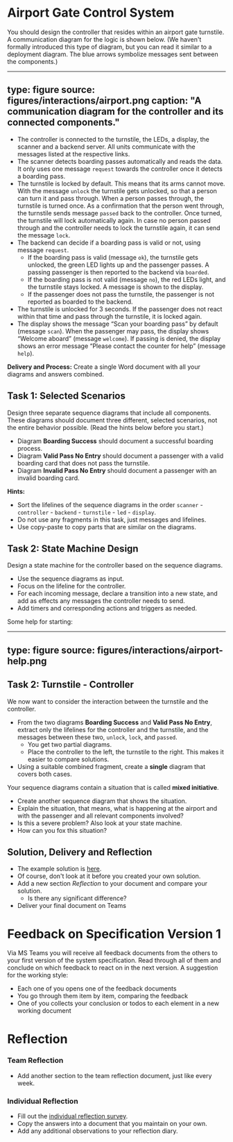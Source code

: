 # Airport Gate Control System

You should design the controller that resides within an airport gate turnstile. A communication diagram for the logic is shown below. (We haven't formally introduced this type of diagram, but you can read it similar to a deployment diagram. The blue arrows symbolize messages sent between the components.)

---
type: figure
source: figures/interactions/airport.png
caption: "A communication diagram for the controller and its connected components."
---


* The controller is connected to the turnstile, the LEDs, a display, the scanner and a backend server. All units communicate with the messages listed at the respective links.
* The scanner detects boarding passes automatically and reads the data. It only uses one message `request` towards the controller once it detects a boarding pass.
* The turnstile is locked by default. This means that its arms cannot move. With the message `unlock` the turnstile gets unlocked, so that a person can turn it and pass through. When a person passes through, the turnstile is turned once. As a confirmation that the person went through, the turnstile sends message `passed` back to the controller. Once turned, the turnstile will lock automatically again. In case no person passed through and the controller needs to lock the turnstile again, it can send the message `lock`.
* The backend can decide if a boarding pass is valid or not, using message `request`. 
  * If the boarding pass is valid (message `ok`), the turnstile gets unlocked, the green LED lights up and the passenger passes. A passing passenger is then reported to the backend via `boarded`. 
  * If the boarding pass is not valid (message `no`), the red LEDs light, and the turnstile stays locked. A message is shown to the display.
  * If the passenger does not pass the turnstile, the passenger is not reported as boarded to the backend.
* The turnstile is unlocked for 3 seconds. If the passenger does not react within that time and pass through the turnstile, it is locked again.
* The display shows the message “Scan your boarding pass” by default (message `scan`). When the passenger may pass, the display shows “Welcome aboard” (message `welcome`). If passing is denied, the display shows an error message “Please contact the counter for help” (message `help`).


**Delivery and Process:** Create a single Word document with all your diagrams and answers combined. 


## Task 1: Selected Scenarios
Design three separate sequence diagrams that include all components. These diagrams should document three different, selected scenarios, not the entire behavior possible. (Read the hints below before you start.)

* Diagram **Boarding Success** should document a successful boarding process. 
* Diagram **Valid Pass No Entry** should document a passenger with a valid boarding card that does not pass the turnstile. 
* Diagram **Invalid Pass No Entry** should document a passenger with an invalid boarding card.

**Hints:** 

* Sort the lifelines of the sequence diagrams in the order `scanner` - `controller` - `backend` - `turnstile` - `led` - `display`.
* Do not use any fragments in this task, just messages and lifelines.
* Use copy-paste to copy parts that are similar on the diagrams.



## Task 2: State Machine Design

Design a state machine for the controller based on the sequence diagrams. 

* Use the sequence diagrams as input.
* Focus on the lifeline for the controller.
* For each incoming message, declare a transition into a new state, and add as effects any messages the controller needs to send. 
* Add timers and corresponding actions and triggers as needed.

Some help for starting:

---
type: figure
source: figures/interactions/airport-help.png
---


## Task 2: Turnstile - Controller

We now want to consider the interaction between the turnstile and the controller.

* From the two diagrams **Boarding Success** and **Valid Pass No Entry**, extract only the lifelines for the controller and the turnstile, and the messages between these two, `unlock`, `lock`, and `passed`.
  * You get two partial diagrams. 
  * Place the controller to the left, the turnstile to the right. This makes it easier to compare solutions.
* Using a suitable combined fragment, create a **single** diagram that covers both cases. 

Your sequence diagrams contain a situation that is called **mixed initiative**.

* Create another sequence diagram that shows the situation.
* Explain the situation, that means, what is happening at the airport and with the passenger and all relevant components involved?
* Is this a severe problem? Also look at your state machine. 
* How can you fox this situation?


## Solution, Delivery and Reflection

* The example solution is [here](files/airport-system-solution.pdf).
* Of course, don't look at it before you created your own solution.
* Add a new section *Reflection* to your document and compare your solution.
  * Is there any significant difference?
* Deliver your final document on Teams



# Feedback on Specification Version 1

Via MS Teams you will receive all feedback documents from the others to your first version of the system specification. 
Read through all of them and conclude on which feedback to react on in the next version.
A suggestion for the working style:

* Each one of you opens one of the feedback documents
* You go through them item by item, comparing the feedback
* One of you collects your conclusion or todos to each element in a new working document



# Reflection

### Team Reflection

* Add another section to the team reflection document, just like every week. 

### Individual Reflection

* Fill out the <a href="https://forms.office.com/Pages/ResponsePage.aspx?id=cgahCS-CZ0SluluzdZZ8BSxiepoCd7lKk70IThBWqdJUQUQxNEVLOTBZMDZGNkJBM1Y2NjZCTzhWSi4u" class="arrow">individual reflection survey</a>.
* Copy the answers into a document that you maintain on your own.
* Add any additional observations to your reflection diary.